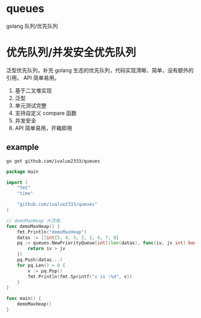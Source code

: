 # queues

golang 队列/优先队列

# 优先队列/并发安全优先队列

泛型优先队列，补充 golang 生态的优先队列，代码实现清晰、简单，没有额外的引用。 API 简单易用。

1. 基于二叉堆实现
2. 泛型
3. 单元测试完整
4. 支持自定义 compare 函数
5. 并发安全
6. API 简单易用，开箱即用

## example

```shell
go get github.com/ivalue2333/queues
```

```go
package main

import (
	"fmt"
	"time"

	"github.com/ivalue2333/queues"
)

// demoMaxHeap 大顶堆.
func demoMaxHeap() {
	fmt.Println("demoMaxHeap")
	datas := []int{5, 4, 3, 2, 1, 6, 7, 8}
	pq := queues.NewPriorityQueue[int](len(datas), func(iv, jv int) bool {
		return iv > jv
	})
	pq.Push(datas...)
	for pq.Len() > 0 {
		v := pq.Pop()
		fmt.Println(fmt.Sprintf("v is :%d", v))
	}
}

func main() {
	demoMaxHeap()
}
```


